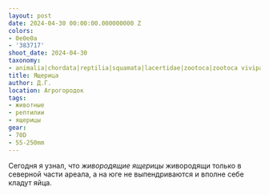 ```yaml
---
layout: post
date: 2024-04-30 00:00:00.000000000 Z
colors:
- 0e0e0a
- '383717'
shoot_date: 2024-04-30
taxonomy:
- animalia|chordata|reptilia|squamata|lacertidae|zootoca|zootoca vivipara
title: Ящерица
author: Д.Г.
location: Агрогородок
tags:
- животные
- рептилии
- ящерицы
gear:
- 70D
- 55-250mm
---
```

Сегодня я узнал, что _живородящие ящерицы_ живородящи только в северной части ареала, а на юге не выпендриваются и вполне себе кладут яйца.

